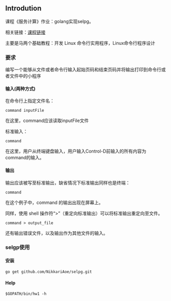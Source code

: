 ## Introdution
课程《服务计算》作业：golang实现selpg。

相关链接：[课程链接](https://pmlpml.github.io/ServiceComputingOnCloud/ex-cli-basic)

主要是马两个基础教程：开发 Linux 命令行实用程序，Linux命令行程序设计

### 要求

编写一个能够从文件或者命令行输入起始页码和结束页码并将输出打印到命令行或者文件中的小程序

#### 输入(两种方式)
在命令行上指定文件名：
```
command inputFile
```
在这里，command应该读取inputFile文件

标准输入：
```
command
```
在这里，用户从终端键盘输入，用户输入Control-D前输入的所有内容为command的输入。

#### 输出
输出应该被写至标准输出，缺省情况下标准输出同样也是终端：
````
command
````
在这个例子中，command 的输出出现在屏幕上。

同样，使用 shell 操作符“>”（重定向标准输出）可以将标准输出重定向至文件。
````
command > output_file
````
还有输出错误文件，以及输出作为其他文件的输入。

### selgp使用

#### 安装
```
go get github.com/NikkariAoe/selpg.git
```

#### Help
```
$GOPATH/bin/hw1 -h
```
